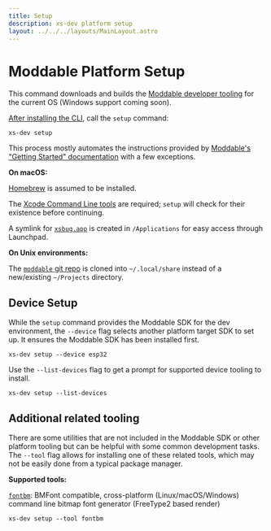 ```yaml
---
title: Setup
description: xs-dev platform setup
layout: ../../../layouts/MainLayout.astro
---
```


# Moddable Platform Setup

This command downloads and builds the [Moddable developer tooling](https://github.com/Moddable-OpenSource/moddable/blob/public/documentation/tools/tools.md) for the current OS (Windows support coming soon).

[After installing the CLI](/en/introduction#installation), call the `setup` command:

```
xs-dev setup
```

This process mostly automates the instructions provided by [Moddable's "Getting Started" documentation](https://github.com/Moddable-OpenSource/moddable/blob/public/documentation/Moddable%20SDK%20-%20Getting%20Started.md) with a few exceptions.

**On macOS:**

[Homebrew](https://brew.sh/) is assumed to be installed.

The [Xcode Command Line tools](https://developer.apple.com/xcode/) are required; `setup` will check for their existence before continuing.

A symlink for [`xsbug.app`](https://github.com/Moddable-OpenSource/moddable/blob/public/documentation/xs/xsbug.md) is created in `/Applications` for easy access through Launchpad.

**On Unix environments:**

The [`moddable` git repo](https://github.com/Moddable-OpenSource/moddable) is cloned into `~/.local/share` instead of a new/existing `~/Projects` directory.

## Device Setup

While the `setup` command provides the Moddable SDK for the dev environment, the `--device` flag selects another platform target SDK to set up. It ensures the Moddable SDK has been installed first.

```
xs-dev setup --device esp32
```

Use the `--list-devices` flag to get a prompt for supported device tooling to install.

```
xs-dev setup --list-devices
```

## Additional related tooling

There are some utilities that are not included in the Moddable SDK or other platform tooling but can be helpful with some common development tasks. The `--tool` flag allows for installing one of these related tools, which may not be easily done from a typical package manager.

**Supported tools:**

[`fontbm`](https://github.com/vladimirgamalyan/fontbm): BMFont compatible, cross-platform (Linux/macOS/Windows) command line bitmap font generator (FreeType2 based render)

```
xs-dev setup --tool fontbm
```
